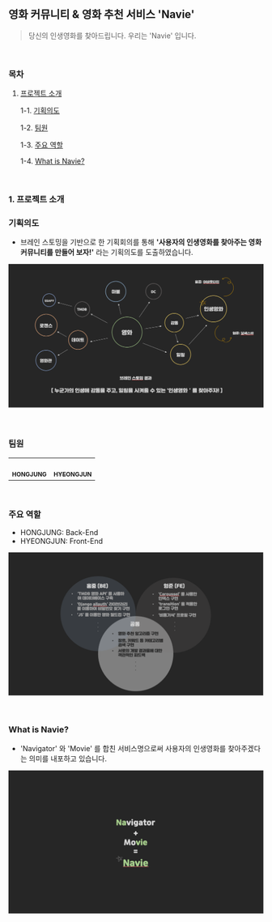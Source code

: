 ## 영화 커뮤니티 & 영화 추천 서비스 'Navie'

>당신의 인생영화를 찾아드립니다. 우리는 'Navie' 입니다.

<br>

### 목차

1. [프로젝트 소개](#프로젝트-소개)

   1-1. [기획의도](#기획의도)

   1-2. [팀원](#팀원)

   1-3. [주요 역할](#주요-역할)

   1-4. [What is Navie?](#what-is-navie?)



<br>

### 1. 프로젝트 소개

### 기획의도

- 브레인 스토밍을 기반으로 한 기획회의를 통해 **'사용자의 인생영화를 찾아주는 영화 커뮤니티를 만들어 보자!'** 라는 기획의도를 도출하였습니다.

![캡처](README.assets/캡처.PNG)

<br>

### 팀원

<table>
  <tr>
    <td align="center"><a href="https://github.com/hongjungkimm"><img src="https://avatars.githubusercontent.com/u/87457152?v=4" width="200px;" alt=""/><br /><sub><b>HONGJUNG</b></sub></a><br /></td>
    <td align="center"><a href="https://github.com/kimhyeongjun95"><img src="https://avatars.githubusercontent.com/u/86656921?v=4" width="200px;" alt=""/><br /><sub><b>HYEONGJUN</b></sub></a><br /></td>
  </tr>
</table>

<br>

### 주요 역할

- HONGJUNG: Back-End
- HYEONGJUN: Front-End

![캡처](README.assets/캡처-1638673830734.PNG)

<br>

### What is Navie?

- 'Navigator' 와 'Movie' 를 합친 서비스명으로써 사용자의 인생영화를 찾아주겠다는 의미를 내포하고 있습니다.

![캡처](README.assets/캡처-1638682938864.PNG)

<br>

